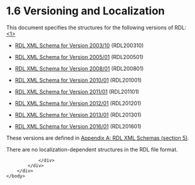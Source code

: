<html dir="LTR" xmlns:mshelp="http://msdn.microsoft.com/mshelp" xmlns:ddue="http://ddue.schemas.microsoft.com/authoring/2003/5" xmlns:xlink="http://www.w3.org/1999/xlink" xmlns:tool="http://www.microsoft.com/tooltip">
    <head>
        <meta http-equiv="Content-Type" content="text/html; CHARSET=utf-8"></meta>
        <meta name="save" content="history"></meta>
        <title>1.6 Versioning and Localization</title>
        <xml>
            <mshelp:toctitle title="1.6 Versioning and Localization"></mshelp:toctitle>
            <mshelp:rltitle title="[MS-RDL]: Versioning and Localization"></mshelp:rltitle>
            <mshelp:keyword index="A" term="7c576847-291e-481d-a5fe-be3f18197d36"></mshelp:keyword>
            <mshelp:attr name="DCSext.ContentType" value="open specification"></mshelp:attr>
            <mshelp:attr name="AssetID" value="7c576847-291e-481d-a5fe-be3f18197d36"></mshelp:attr>
            <mshelp:attr name="TopicType" value="kbRef"></mshelp:attr>
            <mshelp:attr name="DCSext.Title" value="[MS-RDL]: Versioning and Localization" />
        </xml>
    </head>
    <body>
        <div id="header">
            <h1 class="heading">1.6 Versioning and Localization</h1>
        </div>
        <div id="mainSection">
            <div id="mainBody">
                <div id="allHistory" class="saveHistory"></div>
                <div id="sectionSection0" class="section" name="collapseableSection">
                    

<p>This document specifies the structures for the following
versions of RDL:<a id="Appendix_A_Target_1"></a><a href="1fe5fd87-2de5-4b2c-b762-5a4fd1373621.md#Appendix_A_1" aria-label="Product behavior note 1">&lt;1&gt;</a> </p>

<ul><li><p><span><span> 
</span></span><a href="a7e2ad00-07c8-4f6d-80ab-3ad55df7b233.md">RDL XML Schema
for Version 2003/10</a> (RDL200310) </p>

</li><li><p><span><span> 
</span></span><a href="3ebe2912-4958-4832-b391-cad1f5e13338.md">RDL XML
Schema for Version 2005/01</a> (RDL200501) </p>

</li><li><p><span><span> 
</span></span><a href="1e855f94-4617-47e4-b89e-0856c6cb420f.md">RDL XML
Schema for Version 2008/01</a> (RDL200801)</p>

</li><li><p><span><span> 
</span></span><a href="3428e690-a348-4ec7-8a6a-8efb42d2cdee.md">RDL XML
Schema for Version 2010/01</a> (RDL201001) </p>

</li><li><p><span><span> 
</span></span><a href="bf2bab1a-b608-4bcc-b718-1cc1baa9579c.md">RDL XML
Schema for Version 2011/01</a> (RDL201101) </p>

</li><li><p><span><span> 
</span></span><a href="f165fb82-3c5a-4369-961c-128de233638c.md">RDL XML
Schema for Version 2012/01</a> (RDL201201) </p>

</li><li><p><span><span><span>  </span></span></span><a href="c5c219b8-4b13-4c49-9c86-6a07aab39823.md">RDL XML Schema for Version
2013/01</a> (RDL201301)<span><span> </span></span></p>

</li><li><p><span><span> 
</span></span><a href="52ce3983-2bfc-4e72-9359-42aaf5fe4509.md">RDL XML
Schema for Version 2016/01</a> (RDL201601) </p>

</li></ul><p>These versions are defined in <a href="4299384a-e826-4f69-bb06-f56d37155197.md">Appendix A: RDL XML
Schemas (section 5)</a>.</p>

<p>There are no localization-dependent structures in the RDL
file format.</p>


                </div>
            </div>
        </div>
    </body>
</html>